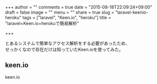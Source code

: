 +++
author = ""
comments = true
date = "2015-08-18T22:09:24+09:00"
draft = false
image = ""
menu = ""
share = true
slug = "laravel-keenio-heroku"
tags = ["laravel", "Keen.io", "heroku"]
title = "laravel+Keen.io+herokuで簡易解析"

+++

とあるシステムで簡単なアクセス解析をする必要があったため、  
せっかくなので存在だけは知っていたKeen.ioを使ってみた。

## keen.io

keen.io

